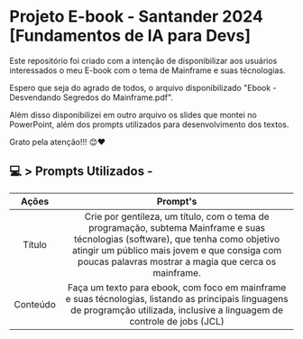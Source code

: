 # Projeto E-book - Santander 2024 [Fundamentos de IA para Devs]
Este repositório foi criado com a intenção de disponibilizar aos usuários interessados o meu E-book com o tema de Mainframe e suas técnologias.

Espero que seja do agrado de todos, o arquivo disponibilizado "Ebook - Desvendando Segredos do Mainframe.pdf".

Além disso disponibilizei em outro arquivo os slides que montei no PowerPoint, além dos prompts  utilizados para desenvolvimento dos textos.

Grato pela atenção!!! 😊❤

## 💻 > Prompts Utilizados -
|    Ações      |      Prompt's |
| :-----------: | :-----------: |
| Título      | Crie por gentileza, um título, com o tema de programação, subtema Mainframe e suas técnologias (software), que tenha como objetivo atingir um público mais jovem e que consiga com poucas palavras mostrar a magia que cerca os mainframe.      |
| Conteúdo    | Faça um texto para ebook, com foco em mainframe e suas técnologias, listando as principais linguagens de programção utilizada, inclusive a linguagem de controle de jobs (JCL) |

